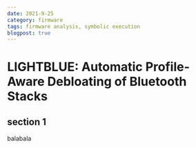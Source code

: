 ```yaml
---
date: 2021-9-25
category: firmware
tags: firmware analysis, symbolic execution
blogpost: true
---
```


# LIGHTBLUE: Automatic Profile-Aware Debloating of Bluetooth Stacks
##  section 1
balabala